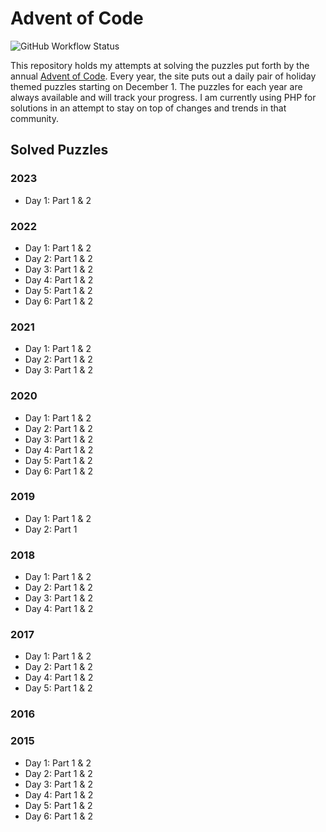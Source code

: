 # Advent of Code

![GitHub Workflow Status](https://img.shields.io/github/actions/workflow/status/sprak3000/advent-of-code/tests.yml?branch=master)

This repository holds my attempts at solving the puzzles put forth by the annual [Advent of Code](https://adventofcode.com/).
Every year, the site puts out a daily pair of holiday themed puzzles starting on December 1. The puzzles for each year
are always available and will track your progress. I am currently using PHP for solutions in an attempt to stay on top
of changes and trends in that community.

## Solved Puzzles

### 2023
* Day 1: Part 1 & 2

### 2022
* Day 1: Part 1 & 2
* Day 2: Part 1 & 2
* Day 3: Part 1 & 2
* Day 4: Part 1 & 2
* Day 5: Part 1 & 2
* Day 6: Part 1 & 2

### 2021
* Day 1: Part 1 & 2
* Day 2: Part 1 & 2
* Day 3: Part 1 & 2

### 2020
* Day 1: Part 1 & 2
* Day 2: Part 1 & 2
* Day 3: Part 1 & 2
* Day 4: Part 1 & 2
* Day 5: Part 1 & 2
* Day 6: Part 1 & 2

### 2019
* Day 1: Part 1 & 2
* Day 2: Part 1

### 2018
* Day 1: Part 1 & 2
* Day 2: Part 1 & 2
* Day 3: Part 1 & 2
* Day 4: Part 1 & 2

### 2017
* Day 1: Part 1 & 2
* Day 2: Part 1 & 2
* Day 4: Part 1 & 2
* Day 5: Part 1 & 2

### 2016

### 2015
* Day 1: Part 1 & 2
* Day 2: Part 1 & 2
* Day 3: Part 1 & 2
* Day 4: Part 1 & 2
* Day 5: Part 1 & 2
* Day 6: Part 1 & 2
